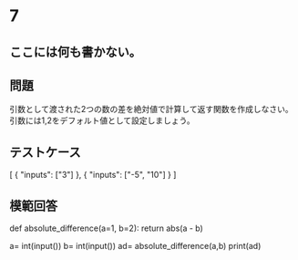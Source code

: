# 7
ここには何も書かない。
---
## 問題

引数として渡された2つの数の差を絶対値で計算して返す関数を作成しなさい。<br>
引数には1,2をデフォルト値として設定しましょう。

## テストケース

[
	{
		"inputs": ["3"]
	},
	{
		"inputs": ["-5", "10"]
	}
]

## 模範回答
def absolute_difference(a=1, b=2):
    return abs(a - b)

a= int(input())
b= int(input())
ad= absolute_difference(a,b)
print(ad)